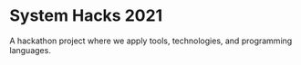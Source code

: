 # System Hacks 2021
A hackathon project where we apply tools, technologies, and programming languages.
